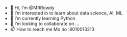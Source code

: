 - 👋 Hi, I’m @MRRowdy
- 👀 I’m interested in to learn about data science, AI, ML
- 🌱 I’m currently learning Python
- 💞️ I’m looking to collaborate on ...
- 📫 How to reach me Mo no :8010013313

<!---
MRRowdy/MRRowdy is a ✨ special ✨ repository because its `README.md` (this file) appears on your GitHub profile.
You can click the Preview link to take a look at your changes.
--->
